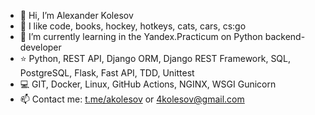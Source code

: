 - 👋 Hi, I’m Alexander Kolesov
- 💙 I like code, books, hockey, hotkeys, cats, cars, cs:go
- 🌱 I’m currently learning in the Yandex.Practicum on Python backend-developer
- ⭐️ Python, REST API, Django ORM, Django REST Framework, SQL, PostgreSQL, Flask, Fast API, TDD, Unittest
- 💻 GIT, Docker, Linux, GitHub Actions, NGINX, WSGI Gunicorn
- 📫 Contact me: [t.me/akolesov](http://akolesov.t.me "t.me/akolesov")  or 4kolesov@gmail.com

<!---
4kolesov/4kolesov is a ✨ special ✨ repository because its `README.md` (this file) appears on your GitHub profile.
You can click the Preview link to take a look at your changes.
- ⭐️ 
--->
